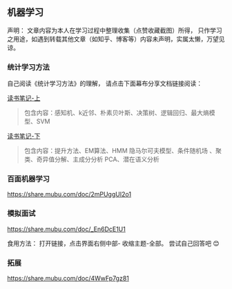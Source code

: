 ## 机器学习 

声明： 文章内容为本人在学习过程中整理收集（点赞收藏截图）所得， 只作学习之用途，如遇到转载其他文章（如知乎、博客等）内容未声明，实属太懒，万望见谅。



### 统计学习方法

自己阅读《统计学习方法》的理解， 请点击下面幕布分享文档链接阅读：

[读书笔记-上](https://share.mubu.com/doc/6lU4fy74Zo1)  

> 包含内容：感知机、k近邻、朴素贝叶斯、决策树、逻辑回归、最大熵模型、SVM

[读书笔记-下](https://share.mubu.com/doc/ub3M1PuRU1) 

> 包含内容：提升方法、EM算法、HMM 隐马尔可夫模型、条件随机场 、聚类、奇异值分解、主成分分析 PCA、潜在语义分析



### 百面机器学习

https://share.mubu.com/doc/2mPUggUI2o1 



### 模拟面试

https://share.mubu.com/doc/_En6DcE1U1

食用方法： 打开链接，点击界面右侧中部- 收缩主题-全部。 尝试自己回答吧 :blush: 



### 拓展

https://share.mubu.com/doc/4WwFp7gz81

